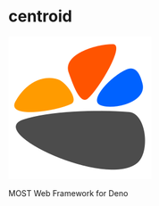 # centroid

![MOST Web Framework centroid for deno.js](./centroid_rounded.png)

MOST Web Framework for Deno


